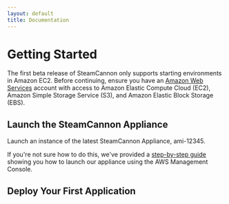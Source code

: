 ```yaml
---
layout: default
title: Documentation
---
```


# Getting Started

The first beta release of SteamCannon only supports starting
environments in Amazon EC2. Before continuing, ensure you have an
[Amazon Web Services][aws] account with access to Amazon Elastic
Compute Cloud (EC2), Amazon Simple Storage Service (S3), and Amazon
Elastic Block Storage (EBS).

[aws]: http://aws.amazon.com

## Launch the SteamCannon Appliance

Launch an instance of the latest SteamCannon Appliance, ami-12345.

If you're not sure how to do this, we've provided a [step-by-step
guide][launching_appliance] showing you how to launch our appliance
using the AWS Management Console.

[launching_appliance]: launching_appliance

## Deploy Your First Application


